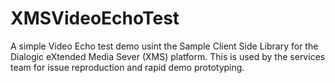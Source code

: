 XMSVideoEchoTest
================
A simple Video Echo test demo usint the Sample Client Side Library for the Dialogic eXtended Media Sever (XMS) platform.  This is used by the services team for issue reproduction and rapid demo prototyping.
